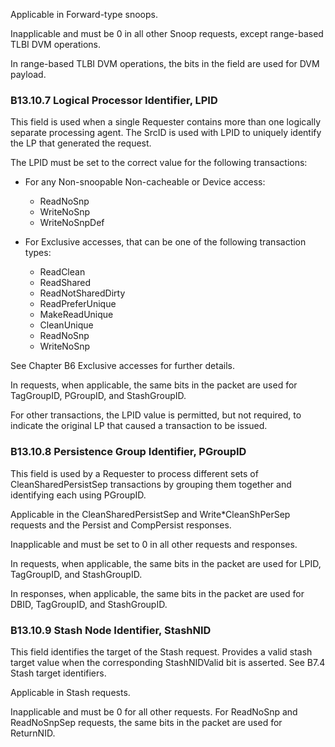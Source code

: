 Applicable in Forward-type snoops.

Inapplicable and must be 0 in all other Snoop requests, except range-based TLBI DVM operations.

In range-based TLBI DVM operations, the bits in the field are used for DVM payload.

### B13.10.7 Logical Processor Identifier, LPID

This field is used when a single Requester contains more than one logically separate processing agent. The SrcID is used with LPID to uniquely identify the LP that generated the request.

The LPID must be set to the correct value for the following transactions:

- For any Non-snoopable Non-cacheable or Device access:

    - ReadNoSnp
    - WriteNoSnp
    - WriteNoSnpDef

- For Exclusive accesses, that can be one of the following transaction types:

    - ReadClean
    - ReadShared
    - ReadNotSharedDirty
    - ReadPreferUnique
    - MakeReadUnique
    - CleanUnique
    - ReadNoSnp
    - WriteNoSnp

See Chapter B6 Exclusive accesses for further details.

In requests, when applicable, the same bits in the packet are used for TagGroupID, PGroupID, and StashGroupID.

For other transactions, the LPID value is permitted, but not required, to indicate the original LP that caused a transaction to be issued.

### B13.10.8 Persistence Group Identifier, PGroupID

This field is used by a Requester to process different sets of CleanSharedPersistSep transactions by grouping them together and identifying each using PGroupID.

Applicable in the CleanSharedPersistSep and Write*CleanShPerSep requests and the Persist and CompPersist responses.

Inapplicable and must be set to 0 in all other requests and responses.

In requests, when applicable, the same bits in the packet are used for LPID, TagGroupID, and StashGroupID.

In responses, when applicable, the same bits in the packet are used for DBID, TagGroupID, and StashGroupID.

### B13.10.9 Stash Node Identifier, StashNID

This field identifies the target of the Stash request. Provides a valid stash target value when the corresponding StashNIDValid bit is asserted. See B7.4 Stash target identifiers.

Applicable in Stash requests.

Inapplicable and must be 0 for all other requests. For ReadNoSnp and ReadNoSnpSep requests, the same bits in the packet are used for ReturnNID.
